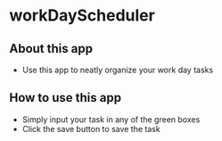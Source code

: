 # workDayScheduler

## About this app
- Use this app to neatly organize your work day tasks

## How to use this app
- Simply input your task in any of the green boxes 
- Click the save button to save the task 

